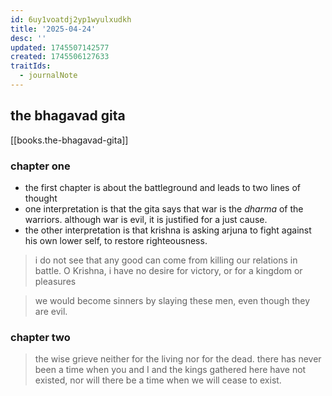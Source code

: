 ```yaml
---
id: 6uy1voatdj2yp1wyulxudkh
title: '2025-04-24'
desc: ''
updated: 1745507142577
created: 1745506127633
traitIds:
  - journalNote
---
```


## the bhagavad gita

[[books.the-bhagavad-gita]]

### chapter one

- the first chapter is about the battleground and leads to two lines of thought
- one interpretation is that the gita says that war is the _dharma_ of the warriors. although war is evil, it is justified for a just cause.
- the other interpretation is that krishna is asking arjuna to fight against his own lower self, to restore righteousness.

> i do not see that any good can come from killing our relations in battle. O Krishna, i have
> no desire for victory, or for a kingdom or pleasures

> we would become sinners by slaying these men, even though they are evil.


### chapter two

> the wise grieve neither for the living nor for the dead. there has never been a time
> when you and I and the kings gathered here have not existed, nor will there be a time
> when we will cease to exist.